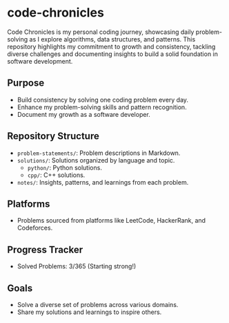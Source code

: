 # code-chronicles

Code Chronicles is my personal coding journey, showcasing daily problem-solving as I explore algorithms, data structures, and patterns. This repository highlights my commitment to growth and consistency, tackling diverse challenges and documenting insights to build a solid foundation in software development.

## Purpose
- Build consistency by solving one coding problem every day.
- Enhance my problem-solving skills and pattern recognition.
- Document my growth as a software developer.

## Repository Structure
- `problem-statements/`: Problem descriptions in Markdown.
- `solutions/`: Solutions organized by language and topic.
  - `python/`: Python solutions.
  - `cpp/`: C++ solutions.
- `notes/`: Insights, patterns, and learnings from each problem.

## Platforms
- Problems sourced from platforms like LeetCode, HackerRank, and Codeforces.

## Progress Tracker
- Solved Problems: 3/365 (Starting strong!)

## Goals
- Solve a diverse set of problems across various domains.
- Share my solutions and learnings to inspire others.

